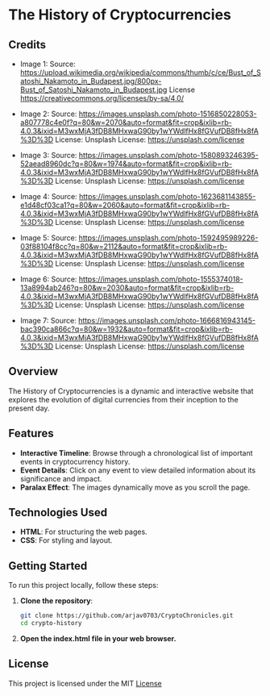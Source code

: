 # The History of Cryptocurrencies
## Credits
- Image 1: Source: https://upload.wikimedia.org/wikipedia/commons/thumb/c/ce/Bust_of_Satoshi_Nakamoto_in_Budapest.jpg/800px-Bust_of_Satoshi_Nakamoto_in_Budapest.jpg License https://creativecommons.org/licenses/by-sa/4.0/

- Image 2: Source: https://images.unsplash.com/photo-1516850228053-a807778c4e0f?q=80&w=2070&auto=format&fit=crop&ixlib=rb-4.0.3&ixid=M3wxMjA3fDB8MHxwaG90by1wYWdlfHx8fGVufDB8fHx8fA%3D%3D License: Unsplash License: https://unsplash.com/license

- Image 3: Source: https://images.unsplash.com/photo-1580893246395-52aead8960dc?q=80&w=1974&auto=format&fit=crop&ixlib=rb-4.0.3&ixid=M3wxMjA3fDB8MHxwaG90by1wYWdlfHx8fGVufDB8fHx8fA%3D%3D License: Unsplash License: https://unsplash.com/license

- Image 4: Source: https://images.unsplash.com/photo-1623681143855-e1d48cf03ca1?q=80&w=2060&auto=format&fit=crop&ixlib=rb-4.0.3&ixid=M3wxMjA3fDB8MHxwaG90by1wYWdlfHx8fGVufDB8fHx8fA%3D%3D License: Unsplash License: https://unsplash.com/license
- Image 5: Source: https://images.unsplash.com/photo-1592495989226-03f88104f8cc?q=80&w=2112&auto=format&fit=crop&ixlib=rb-4.0.3&ixid=M3wxMjA3fDB8MHxwaG90by1wYWdlfHx8fGVufDB8fHx8fA%3D%3D License: Unsplash License: https://unsplash.com/license
- Image 6: Source: https://images.unsplash.com/photo-1555374018-13a8994ab246?q=80&w=2030&auto=format&fit=crop&ixlib=rb-4.0.3&ixid=M3wxMjA3fDB8MHxwaG90by1wYWdlfHx8fGVufDB8fHx8fA%3D%3D License: Unsplash License: https://unsplash.com/license

- Image 7: Source: https://images.unsplash.com/photo-1666816943145-bac390ca866c?q=80&w=1932&auto=format&fit=crop&ixlib=rb-4.0.3&ixid=M3wxMjA3fDB8MHxwaG90by1wYWdlfHx8fGVufDB8fHx8fA%3D%3D License: Unsplash License: https://unsplash.com/license

## Overview
The History of Cryptocurrencies is a dynamic and interactive website that explores the evolution of digital currencies from their inception to the present day.

## Features
- **Interactive Timeline**: Browse through a chronological list of important events in cryptocurrency history.
- **Event Details**: Click on any event to view detailed information about its significance and impact.
- **Paralax Effect**: The images dynamically move as you scroll the page.

## Technologies Used
- **HTML**: For structuring the web pages.
- **CSS**: For styling and layout.


## Getting Started
To run this project locally, follow these steps:

1. **Clone the repository**:
   ```bash
   git clone https://github.com/arjav0703/CryptoChronicles.git
   cd crypto-history
2. **Open the index.html file in your web browser.**

## License
This project is licensed under the MIT [License](LICENSE)